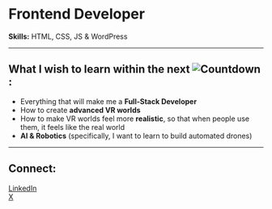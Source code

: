 # Frontend Developer

**Skills:** HTML, CSS, JS & WordPress

---

## What I wish to learn within the next ![Countdown](https://img.shields.io/badge/Until-in%201825%20days-brightgreen):
- Everything that will make me a **Full-Stack Developer**  
- How to create **advanced VR worlds**  
- How to make VR worlds feel more **realistic**, so that when people use them, it feels like the real world  
- **AI & Robotics** (specifically, I want to learn to build automated drones)

---

## Connect:
[LinkedIn](https://www.linkedin.com/in/md-sazedur-rahman-7a0103328/)  
[X](https://x.com/sazi_zZz)
